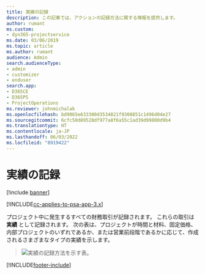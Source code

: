 ```yaml
---
title: 実績の記録
description: この記事では、アクションの記録方法に関する情報を提供します。
author: rumant
ms.custom:
- dyn365-projectservice
ms.date: 03/06/2019
ms.topic: article
ms.author: rumant
audience: Admin
search.audienceType:
- admin
- customizer
- enduser
search.app:
- D365CE
- D365PS
- ProjectOperations
ms.reviewer: johnmichalak
ms.openlocfilehash: bd9065e633300d3534821f9308851c1496d04e27
ms.sourcegitcommit: 6cfc50d89528df977a8f6a55c1ad39d99800d9b4
ms.translationtype: HT
ms.contentlocale: ja-JP
ms.lasthandoff: 06/03/2022
ms.locfileid: "8919422"
---
```

# <a name="recording-actuals"></a>実績の記録 

[!include [banner](../includes/psa-now-project-operations.md)]

[!INCLUDE[cc-applies-to-psa-app-3.x](../includes/cc-applies-to-psa-app-3x.md)]

プロジェクト中に発生するすべての財務取引が記録されます。 これらの取引は **実績** として記録されます。 次の表は、プロジェクトが時間と材料、固定価格、内部プロジェクトのいずれであるか、または営業前段階であるかに応じて、作成されるさまざまなタイプの実績を示します。

> ![実績の記録方法を示す表。](media/advanced-table2.png)


[!INCLUDE[footer-include](../includes/footer-banner.md)]
